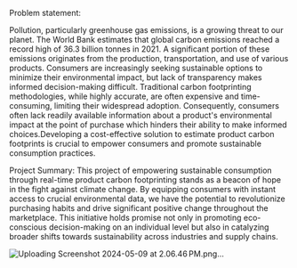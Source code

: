 Problem statement:

Pollution, particularly greenhouse gas emissions, is a growing threat to our planet. 
The World Bank estimates that global carbon emissions reached a record high of 36.3
billion tonnes in 2021. A significant portion of these emissions originates from the 
production, transportation, and use of various products. Consumers are increasingly 
seeking sustainable options to minimize their environmental impact, but lack of transparency 
makes informed decision-making difficult. Traditional carbon footprinting methodologies, while highly accurate, 
are often expensive and time-consuming, limiting their widespread adoption. Consequently, consumers often lack 
readily available information about a product's environmental impact at the point of purchase which hinders 
their ability to make informed choices.Developing a cost-effective solution to estimate product carbon
footprints is crucial to empower consumers and promote sustainable consumption practices.

Project Summary:
This project of empowering sustainable consumption through real-time product carbon footprinting stands as a beacon of hope in the fight against climate change. By equipping consumers with instant access to crucial environmental data, we have the potential to revolutionize purchasing habits and drive significant positive change throughout the marketplace. This initiative holds promise not only in promoting eco-conscious decision-making on an individual level but also in catalyzing broader shifts towards sustainability across industries and supply chains.


![Uploading Screenshot 2024-05-09 at 2.06.46 PM.png…]()
